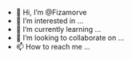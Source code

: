 - 👋 Hi, I’m @Fizamorve
- 👀 I’m interested in ...
- 🌱 I’m currently learning ...
- 💞️ I’m looking to collaborate on ...
- 📫 How to reach me ...

<!---
Fizamorve/Fizamorve is a ✨ special ✨ repository because its `README.md` (this file) appears on your GitHub profile.
You can click the Preview link to take a look at your changes.
--->
